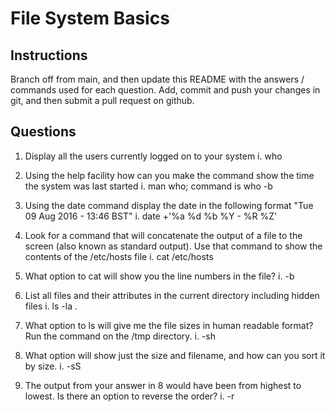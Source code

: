 # File System Basics

## Instructions

Branch off from main, and then update this README with the answers / commands used for each question.
Add, commit and push your changes in git, and then submit a pull request on github.

## Questions

1. Display all the users currently logged on to your system
		i. who

2. Using the help facility how can you make the command show the time the system was last started
		i. man who; command is who -b

3. Using the date command display the date in the following format "Tue 09 Aug 2016 - 13:46 BST"
		i. date +'%a %d %b %Y - %R %Z'
		
4. Look for a command that will concatenate the output of a file to the screen (also known as standard output). Use that command to show the contents of the /etc/hosts file
		i. cat /etc/hosts
		
5. What option to cat will show you the line numbers in the file?
		i. -b
		
6. List all files and their attributes in the current directory including hidden files
		i. ls -la .
		
7. What option to ls will give me the file sizes in human readable format? Run the command on the /tmp directory.
		i. -sh
		
8. What option will show just the size and filename, and how can you sort it by size.
		i.  -sS

9. The output from your answer in 8 would have been from highest to lowest. Is there an option to reverse the order?
		i. -r